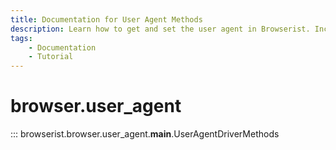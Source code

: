 ```yaml
---
title: Documentation for User Agent Methods
description: Learn how to get and set the user agent in Browserist. Includes code examples for beginners and advanced users for web scraping and browser automation.
tags:
    - Documentation
    - Tutorial
---
```


# browser.user_agent

::: browserist.browser.user_agent.__main__.UserAgentDriverMethods

